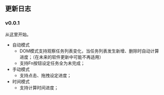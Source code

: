 ## 更新日志

### v0.0.1

从这里开始。

- 自动模式
  - DOM模式支持观察任务列表变化，当任务列表发生新增、删除时自动计算进度；（在未来的软件更新中可能不再适用）
  - 支持Fn按钮设定任务全为未完成；
- 手动模式
  - 支持点击、拖拽设定进度；
- 时间模式
  - 支持计算时间进度；